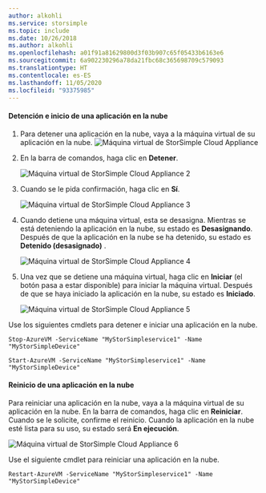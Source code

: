 ```yaml
---
author: alkohli
ms.service: storsimple
ms.topic: include
ms.date: 10/26/2018
ms.author: alkohli
ms.openlocfilehash: a01f91a81629800d3f03b907c65f05433b6163e6
ms.sourcegitcommit: 6a902230296a78da21fbc68c365698709c579093
ms.translationtype: HT
ms.contentlocale: es-ES
ms.lasthandoff: 11/05/2020
ms.locfileid: "93375985"
---
```

#### <a name="to-stop-and-start-a-cloud-appliance"></a>Detención e inicio de una aplicación en la nube

1. Para detener una aplicación en la nube, vaya a la máquina virtual de su aplicación en la nube.
    ![Máquina virtual de StorSimple Cloud Appliance](./media/storsimple-8000-stop-restart-cloud-appliance/sca-stop-restart1.png)

2. En la barra de comandos, haga clic en **Detener**.

    ![Máquina virtual de StorSimple Cloud Appliance 2](./media/storsimple-8000-stop-restart-cloud-appliance/sca-stop-restart2.png)

3. Cuando se le pida confirmación, haga clic en **Sí**.

    ![Máquina virtual de StorSimple Cloud Appliance 3](./media/storsimple-8000-stop-restart-cloud-appliance/sca-stop-restart3.png)

4. Cuando detiene una máquina virtual, esta se desasigna. Mientras se está deteniendo la aplicación en la nube, su estado es **Desasignando**. Después de que la aplicación en la nube se ha detenido, su estado es **Detenido (desasignado)** .

    ![Máquina virtual de StorSimple Cloud Appliance 4](./media/storsimple-8000-stop-restart-cloud-appliance/sca-stop-restart4.png)

5. Una vez que se detiene una máquina virtual, haga clic en **Iniciar** (el botón pasa a estar disponible) para iniciar la máquina virtual. Después de que se haya iniciado la aplicación en la nube, su estado es **Iniciado**.

    ![Máquina virtual de StorSimple Cloud Appliance 5](./media/storsimple-8000-stop-restart-cloud-appliance/sca-stop-restart5.png)

Use los siguientes cmdlets para detener e iniciar una aplicación en la nube.

`Stop-AzureVM -ServiceName "MyStorSimpleservice1" -Name "MyStorSimpleDevice"`

`Start-AzureVM -ServiceName "MyStorSimpleservice1" -Name "MyStorSimpleDevice"`

#### <a name="to-restart-a-cloud-appliance"></a>Reinicio de una aplicación en la nube

Para reiniciar una aplicación en la nube, vaya a la máquina virtual de su aplicación en la nube. En la barra de comandos, haga clic en **Reiniciar**. Cuando se le solicite, confirme el reinicio. Cuando la aplicación en la nube esté lista para su uso, su estado será **En ejecución**.

![Máquina virtual de StorSimple Cloud Appliance 6](./media/storsimple-8000-stop-restart-cloud-appliance/sca-stop-restart6.png)

Use el siguiente cmdlet para reiniciar una aplicación en la nube.

`Restart-AzureVM -ServiceName "MyStorSimpleservice1" -Name "MyStorSimpleDevice"`

